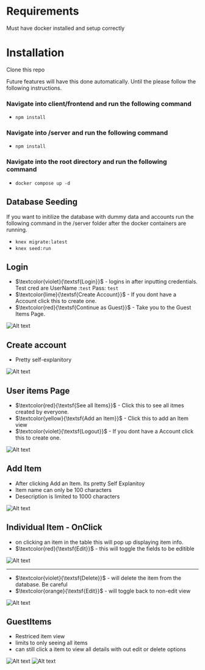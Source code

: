 # Requirements
Must have docker installed and setup correctly


# Installation

Clone this repo

Future features will have this done automatically. Until the please follow the following instructions.

### Navigate into client/frontend and run the following command

 - `npm install`

### Navigate into /server and run the following command

- `npm install`

### Navigate into the root directory and run the following command

- `docker compose up -d`


## Database Seeding
If you want to initilize the database with dummy data and accounts run the following command in the /server folder after the docker containers are running.

- `knex migrate:latest`
- `knex seed:run`


## Login

- $\textcolor{violet}{\textsf{Login}}$ - logins in after inputting credentials. Test cred are UserName :`test` Pass: `test`
- $\textcolor{lime}{\textsf{Create Account}}$ - If you dont have a Account click this to create one.
- $\textcolor{red}{\textsf{Continue as Guest}}$ - Take you to the Guest Items Page.

![Alt text](Readmeimgs/Login.png?raw=true)

## Create account

- Pretty self-explanitory

![Alt text](Readmeimgs/createaccount.png?raw=true)

## User items Page
- $\textcolor{red}{\textsf{See all Items}}$ - Click this to see all itmes created by everyone.
- $\textcolor{yellow}{\textsf{Add an Item}}$ - Click this to add an Item view
- $\textcolor{violet}{\textsf{Logout}}$ - If you dont have a Account click this to create one.

![Alt text](Readmeimgs/useritems.png?raw=true)

## Add Item
 - After clicking Add an Item. Its pretty Self Explanitoy
 - Item name can only be 100 characters
 - Desecription is limited to 1000 characters

![Alt text](Readmeimgs/createitem.png?raw=true)


## Individual Item - OnClick

- on clicking an item in the table this will pop up displaying item info.
- $\textcolor{red}{\textsf{Edit}}$ - this will toggle the fields to be editible

![Alt text](Readmeimgs/viewitem.png?raw=true)

--------------------------

- $\textcolor{violet}{\textsf{Delete}}$ - will delete the item from the database. Be careful
- $\textcolor{orange}{\textsf{Edit}}$ - will toggle back to non-edit view

![Alt text](Readmeimgs/edititem.png?raw=true)

## GuestItems
 - Restriced item view
 - limits to only seeing all items
 - can still click a item to view all details with out edit or delete options

![Alt text](Readmeimgs/guestitems.png?raw=true)
![Alt text](Readmeimgs/guestitemview.png?raw=true)


